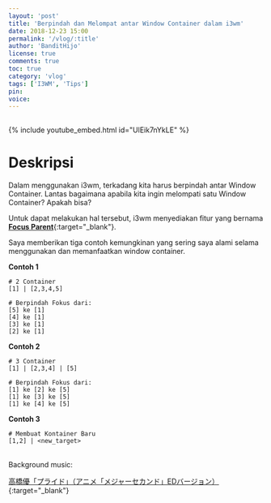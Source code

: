 ```yaml
---
layout: 'post'
title: 'Berpindah dan Melompat antar Window Container dalam i3wm'
date: 2018-12-23 15:00
permalink: '/vlog/:title'
author: 'BanditHijo'
license: true
comments: true
toc: true
category: 'vlog'
tags: ['I3WM', 'Tips']
pin:
voice:
---
```


<div style="margin-top:30px;"></div>

{% include youtube_embed.html id="UlEik7nYkLE" %}

# Deskripsi

Dalam menggunakan i3wm, terkadang kita harus berpindah antar Window Container. Lantas bagaimana apabila kita ingin melompati satu Window Container? Apakah bisa?

Untuk dapat melakukan hal tersebut, i3wm menyediakan fitur yang bernama [**Focus Parent**](https://i3wm.org/docs/userguide.html#_focus_parent){:target="_blank"}.

Saya memberikan tiga contoh kemungkinan yang sering saya alami selama menggunakan dan memanfaatkan window container.

**Contoh 1**

```
# 2 Container
[1] | [2,3,4,5]
```
```
# Berpindah Fokus dari:
[5] ke [1]
[4] ke [1]
[3] ke [1]
[2] ke [1]
```

**Contoh 2**

```
# 3 Container
[1] | [2,3,4] | [5]
```
```
# Berpindah Fokus dari:
[1] ke [2] ke [5]
[1] ke [3] ke [5]
[1] ke [4] ke [5]
```

**Contoh 3**

```
# Membuat Kontainer Baru
[1,2] | <new_target>
```

<br>
Background music:

[高橋優「プライド」（アニメ「メジャーセカンド」EDバージョン）](https://youtu.be/tf61cA6a-N0){:target="_blank"}
